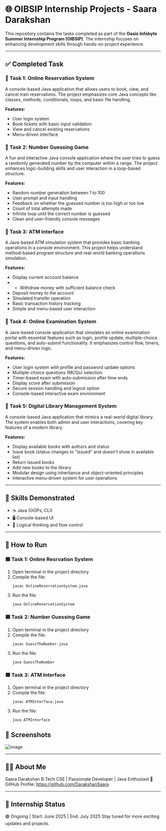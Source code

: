 # 🌐 OIBSIP Internship Projects - Saara Darakshan

This repository contains the tasks completed as part of the **Oasis Infobyte Summer Internship Program (OIBSIP)**. The internship focuses on enhancing development skills through hands-on project experience.

---

## ✅ Completed Task

### 🔹 Task 1: Online Reservation System
A console-based Java application that allows users to book, view, and cancel train reservations. The project emphasizes core Java concepts like classes, methods, conditionals, loops, and basic file handling.

**Features:**
- User login system
- Book tickets with basic input validation
- View and cancel existing reservations
- Menu-driven interface

### 🔹 Task 2: Number Guessing Game
A fun and interactive Java console application where the user tries to guess a randomly generated number by the computer within a range. The project enhances logic-building skills and user interaction in a loop-based structure.

**Features:**
- Random number generation between 1 to 100
- User prompt and input handling
- Feedback on whether the guessed number is too high or too low
- Count of total attempts made
- Infinite loop until the correct number is guessed
- Clean and user-friendly console messages

### 🔹 Task 3: ATM Interface
A Java-based ATM simulation system that provides basic banking operations in a console environment. This project helps understand method-based program structure and real-world banking operations simulation.

**Features:**
- Display current account balance
- - Withdraw money with sufficient balance check
- Deposit money to the account
- Simulated transfer operation
- Basic transaction history tracking
- Simple and menu-based user interaction

### 🔹 Task 4: Online Examination System
A Java-based console application that simulates an online examination portal with essential features such as login, profile update, multiple-choice questions, and auto-submit functionality. It emphasizes control flow, timers, and menu-driven logic.

**Features:**
- User login system with profile and password update options
- Multiple-choice questions (MCQs) selection
- Timer-based exam with auto-submission after time ends
- Display score after submission
- Secure session handling and logout option
- Console-based interactive exam environment

### 🔹 Task 5: Digital Library Management System
A console-based Java application that mimics a real-world digital library. The system enables both admin and user interactions, covering key features of a modern library.

**Features:**
- Display available books with authors and status
- Issue book (status changes to "issued" and doesn't show in available list)
- Return issued books
- Add new books to the library
- Modular design using inheritance and object-oriented principles
- Interactive menu-driven system for user operations

---

## 🧠 Skills Demonstrated

- ☕ Java (OOPs, CLI)
- 🖥️ Console-based UI
- 🧩 Logical thinking and flow control

---

## 🚀 How to Run

### 🟦 Task 1: Online Resrvation System

1. Open terminal in the project directory  
2. Compile the file:
   ```
   javac OnlineReservationSystem.java

   ```
3. Run the file:
   ```
   java OnlineReservationSystem

   ```

### 🟦 Task 2: Number Guessing Game

1. Open terminal in the project directory  
2. Compile the file:
   ```
   javac GuessTheNumber.java

   ```
3. Run the file:
   ```
   java GuessTheNumber
   ```

### 🟦 Task 3: ATM Interface

1. Open terminal in the project directory  
2. Compile the file:
   ```
   javac ATMInterface.java

   ```
3. Run the file:
   ```
   java ATMInterface
   ```
   
## 📸 Screenshots
![image](https://github.com/user-attachments/assets/597ec7dc-bcc1-46ec-95a0-e70c2e2ffc45)

---

## 🙋‍♀️ About Me
Saara Darakshan
B.Tech CSE | Passionate Developer | Java Enthusiast
🔗 GitHub Profile: https://github.com/DarakshanSaara

---

## 📃 Internship Status
🟢 Ongoing | Start: June 2025 | End: July 2025
Stay tuned for more exciting updates and projects.
